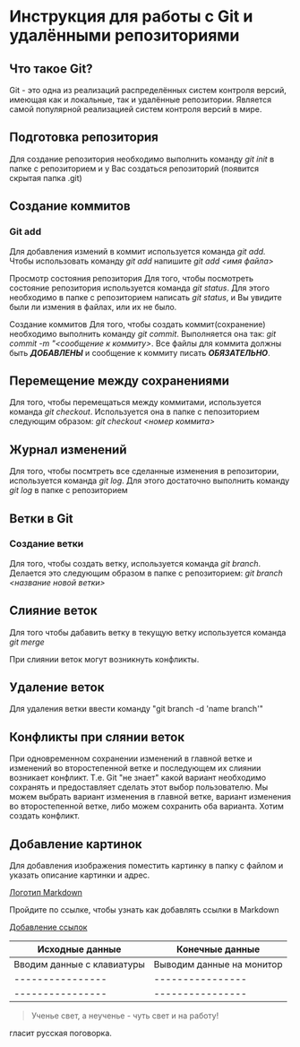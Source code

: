 # Инструкция для работы с Git и удалёнными репозиториями
## Что такое Git?
Git - это одна из реализаций распределённых систем контроля версий, имеющая как и локальные, так и удалённые репозитории. Является самой популярной реализацией систем контроля версий в мире.

## 
## Подготовка репозитория
Для создание репозитория необходимо выполнить команду *git init* в папке с репозиторием и у Вас создаться репозиторий (появится скрытая папка .git)

## Создание коммитов
### Git add
Для добавления измений в коммит используется команда *git add.* Чтобы использовать команду *git add* напишите *git add <имя файла>*

Просмотр состояния репозитория
Для того, чтобы посмотреть состояние репозитория используется команда *git status*. Для этого необходимо в папке с репозиторием написать *git status*, и Вы увидите были ли измения в файлах, или их не было.

Создание коммитов
Для того, чтобы создать коммит(сохранение) необходимо выполнить команду *git commit*. Выполняется она так: *git commit -m "<сообщение к коммиту>*. Все файлы для коммита должны быть ***ДОБАВЛЕНЫ*** и сообщение к коммиту писать ***ОБЯЗАТЕЛЬНО***.

## Перемещение между сохранениями
Для того, чтобы перемещаться между коммитами, используется команда *git checkout*. Используется она в папке с пепозиторием следующим образом: *git checkout <номер коммита>*

## Журнал изменений
Для того, чтобы посмтреть все сделанные изменения в репозитории, используется команда *git log*. Для этого достаточно выполнить команду *git log* в папке с репозиторием

## Ветки в Git
### Создание ветки
Для того, чтобы создать ветку, используется команда *git branch*. Делается это следующим образом в папке с репозиторием: *git branch <название новой ветки>*

## Слияние веток
Для того чтобы дабавить ветку в текущую ветку используется команда *git merge*

При слиянии веток могут возникнуть конфликты.
## Удаление веток
Для удаления ветки ввести команду "git branch -d 'name branch'"

## Конфликты при слянии веток
При одновременном сохранении изменений в главной ветке и изменений во второстепенной ветке и последующем их слиянии возникает конфликт. Т.е. Git "не знает" какой вариант необходимо сохранять и предоставляет сделать этот выбор пользователю. Мы можем выбрать вариант изменения в главной ветке, вариант изменения во второстепенной ветке, либо можем сохранить оба варианта. Хотим создать конфликт.

 ## Добавление картинок

 Для добавления изображения поместить картинку в папку с файлом и указать описание картинки и адрес.

[Логотип Markdown](https://yandex.ru/images/search?from=tabbar&text=маркдаун%20картинка&family=yes&pos=12&img_url=http%3A%2F%2Fi.ytimg.com%2Fvi%2F_aANg3_U9Q0%2Fmaxresdefault.jpg&rpt=simage&lr=213)


Пройдите по ссылке, чтобы узнать как добавлять ссылки в Markdown


[Добавление ссылок](https://translated.turbopages.org/proxy_u/en-ru.ru.10828b53-640b28f1-7da62480-74722d776562/https/itsfoss.com/markdown-links/)

| Исходные данные| Конечные данные|
|----------------|----------------|
|Вводим данные с клавиатуры|Выводим данные на монитор|
|----------------|----------------|
|----------------|----------------|

> Ученье свет, а неученье - чуть свет и на работу!

гласит русская поговорка.

